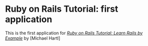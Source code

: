 # Ruby on Rails Tutorial: first application

This is the first application for [*Ruby on Rails Tutorial: Learn Rails by Example*](http://railstutorial.org/) by [Michael Hartl]
